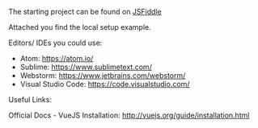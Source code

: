 The starting project can be found on [JSFiddle](https://jsfiddle.net/smax/c4mcxu7s/)

Attached you find the local setup example.

Editors/ IDEs you could use:

* Atom: https://atom.io/
* Sublime: https://www.sublimetext.com/
* Webstorm: https://www.jetbrains.com/webstorm/
* Visual Studio Code: https://code.visualstudio.com/

Useful Links:

Official Docs - VueJS Installation: http://vuejs.org/guide/installation.html